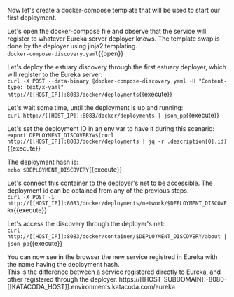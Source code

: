 Now let's create a docker-compose template that will be used to start our first deployment.  

Let's open the docker-compose file and observe that the service will register to whatever Eureka server deployer knows. The template swap is done by the deployer using jinja2 templating.   
`docker-compose-discovery.yaml`{{open}}

Let's deploy the estuary discovery through the first estuary deployer, which will register to the Eureka server:   
`curl -X POST --data-binary @docker-compose-discovery.yaml -H "Content-type: text/x-yaml" http://[[HOST_IP]]:8083/docker/deployments`{{execute}}

Let's wait some time, until the deployment is up and running:  
`curl http://[[HOST_IP]]:8083/docker/deployments | json_pp`{{execute}}

Let's set the deployment ID in an env var to have it during this scenario:
`export DEPLOYMENT_DISCOVERY=$(curl http://[[HOST_IP]]:8083/docker/deployments | jq -r .description[0].id)`{{execute}}  

The deployment hash is:  
`echo $DEPLOYMENT_DISCOVERY`{{execute}}  

Let's connect this container to the deployer's net to be accessible. The deployment id can be obtained from any of the previous steps.  
`curl -X POST -i http://[[HOST_IP]]:8083/docker/deployments/network/$DEPLOYMENT_DISCOVERY`{{execute}}

Let's access the discovery through the deployer's net:  
`curl http://[[HOST_IP]]:8083/docker/container/$DEPLOYMENT_DISCOVERY/about | json_pp`{{execute}}

You can now see in the browser the new service registred in Eureka with the name having the deployment hash.  
This is the difference between a service registered directly to Eureka, and other registered through the deployer. 
https://[[HOST_SUBDOMAIN]]-8080-[[KATACODA_HOST]].environments.katacoda.com/eureka
